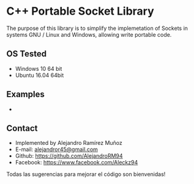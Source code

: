 # C++ Portable Socket Library
The purpose of this library is to simplify the implemetation of Sockets in systems GNU / Linux and Windows, allowing write portable code.

## OS Tested
- Windows 10 64 bit
- Ubuntu 16.04 64bit

## Examples
- 

## Contact
* Implemented by Alejandro Ramírez Muñoz
* E-mail: alejandror45@gmail.com
* Github: https://github.com/AlejandroRM94
* Facebook: https://www.facebook.com/Aleckz94

Todas las sugerencias para mejorar el código son bienvenidas!
